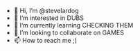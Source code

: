 - 👋 Hi, I’m @stevelardog
- 👀 I’m interested in DUBS
- 🌱 I’m currently learning CHECKING THEM
- 💞️ I’m looking to collaborate on GAMES
- 📫 How to reach me ;)

<!---
stevelardog/stevelardog is a ✨ special ✨ repository because its `README.md` (this file) appears on your GitHub profile.
You can click the Preview link to take a look at your changes.
--->
